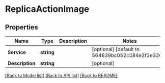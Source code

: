 # ReplicaActionImage

## Properties
Name | Type | Description | Notes
------------ | ------------- | ------------- | -------------
**Service** | **string** |  | [optional] [default to 564639bc052c084e2f2e3266]
**Description** | **string** |  | [optional] 

[[Back to Model list]](../README.md#documentation-for-models) [[Back to API list]](../README.md#documentation-for-api-endpoints) [[Back to README]](../README.md)


